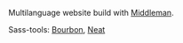 Multilanguage website build with [Middleman](https://middlemanapp.com/).

Sass-tools: [Bourbon](http://bourbon.io/), [Neat](http://neat.bourbon.io/)
